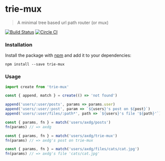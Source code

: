 # trie-mux

> A minimal tree based url path router (or mux)

[![Build Status](https://semaphoreci.com/api/v1/axdg/trie-mux/branches/master/shields_badge.svg)](https://semaphoreci.com/axdg/trie-mux) [![Circle CI](https://circleci.com/gh/axdg/trie-mux/tree/master.svg?style=shield)](https://circleci.com/gh/axdg/trie-mux/tree/master)

### Installation

Install the package with [npm](https://www.npmjs.com/) and add it to your dependencies:

```
npm install --save trie-mux
```
### Usage

```js
import create from 'trie-mux'

const { append, match } = create(() => 'not found')

append('users/:user/posts', params => params.user) 
append('users/:user/:post', param => `${users}'s post on ${post}`)
append('users/:user/files/:path*', path => `${users}'s file '${path}'`)

const { params, fn } = match('users/axdg/posts')
fn(params) // => axdg

const { params, fn } = match('users/axdg/trie-mux')
fn(params) // => axdg's post on trie-mux

const { params, fn } = match('users/axdg/files/cats/cat.jpg')
fn(params) // => axdg's file 'cats/cat.jpg'
```
